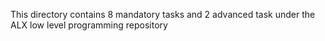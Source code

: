 This directory contains 8 mandatory tasks and 2 advanced task under the ALX low level programming repository
